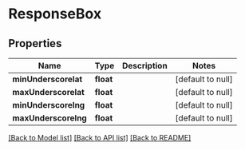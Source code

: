 # ResponseBox

## Properties
Name | Type | Description | Notes
------------ | ------------- | ------------- | -------------
**minUnderscorelat** | **float** |  | [default to null]
**maxUnderscorelat** | **float** |  | [default to null]
**minUnderscorelng** | **float** |  | [default to null]
**maxUnderscorelng** | **float** |  | [default to null]

[[Back to Model list]](../README.md#documentation-for-models) [[Back to API list]](../README.md#documentation-for-api-endpoints) [[Back to README]](../README.md)


